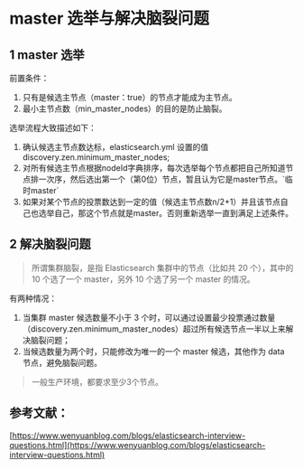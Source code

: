 # master  选举与解决脑裂问题

## 1 master 选举

前置条件：

1. 只有是候选主节点（master：true）的节点才能成为主节点。
2. 最小主节点数（min\_master\_nodes）的目的是防止脑裂。

 

选举流程大致描述如下：

1. 确认候选主节点数达标，elasticsearch.yml 设置的值 discovery.zen.minimum\_master\_nodes; 
2. 对所有候选主节点根据nodeId字典排序，每次选举每个节点都把自己所知道节点排一次序，然后选出第一个（第0位）节点，暂且认为它是master节点。\`临时master\`
3. 如果对某个节点的投票数达到一定的值（候选主节点数n/2+1）并且该节点自己也选举自己，那这个节点就是master。否则重新选举一直到满足上述条件。

## 2 解决脑裂问题 

> 所谓集群脑裂，是指 Elasticsearch 集群中的节点（比如共 20 个），其中的 10 个选了一个 master，另外 10 个选了另一个 master 的情况。

有两种情况：

1. 当集群 master 候选数量不小于 3 个时，可以通过设置最少投票通过数量（discovery.zen.minimum\_master\_nodes）超过所有候选节点一半以上来解决脑裂问题；
2. 当候选数量为两个时，只能修改为唯一的一个 master 候选，其他作为 data 节点，避免脑裂问题。

> 一般生产环境，都要求至少3个节点。

## 参考文献：

[https://www.wenyuanblog.com/blogs/elasticsearch-interview-questions.html](https://www.wenyuanblog.com/blogs/elasticsearch-interview-questions.html)

